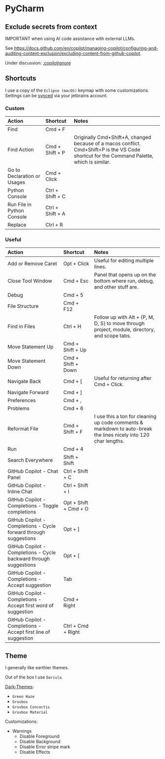 # PyCharm

## Exclude secrets from context

IMPORTANT when using AI code assistance with external LLMs.

See https://docs.github.com/en/copilot/managing-copilot/configuring-and-auditing-content-exclusion/excluding-content-from-github-copilot.

Under discussion: [.copilotignore](https://github.com/orgs/community/discussions/10305)


## Shortcuts

I use a copy of the `Eclipse (macOS)` keymap with some customizations. Settings can
be [synced](https://www.jetbrains.com/help/pycharm/sharing-your-ide-settings.html) via your jetbrains account.

### Custom

| Action                       | Shortcut         | Notes                                                                                                                                       |
|:-----------------------------|:-----------------|:--------------------------------------------------------------------------------------------------------------------------------------------|
| Find                         | Cmd + F          |                                                                                                                                             |
| Find Action                  | Cmd + Shift + P  | Originally Cmd+Shift+A, changed because of a macos conflict. Cmd+Shift+P is the VS Code shortcut for the Command Palette, which is similar. |
| Go to Declaration or Usages  | Cmd + Click      |                                                                                                                                             |
| Python Console               | Ctrl + Shift + C |                                                                                                                                             |
| Run File in Python Console   | Ctrl + Shift + A |                                                                                                                                             |
| Replace                      | Ctrl + R         |                                                                                                                                             |

### Useful

| Action                                                            | Shortcut              | Notes                                                                                                           |
|:------------------------------------------------------------------|:----------------------|:----------------------------------------------------------------------------------------------------------------|
| Add or Remove Caret                                               | Opt + Click           | Useful for editing multiple lines.                                                                              |
| Close Tool Window                                                 | Cmd + Esc             | Panel that opens up on the bottom where run, debug, and other stuff are.                                        |
| Debug                                                             | Cmd + 5               |                                                                                                                 |
| File Structure                                                    | Cmd + F12             |                                                                                                                 |
| Find in Files                                                     | Ctrl + H              | Follow up with Alt + {P, M, D, S} to move through project, module, directory, and scope tabs.                   |
| Move Statement Up                                                 | Cmd + Shift + Up      |                                                                                                                 |
| Move Statement Down                                               | Cmd + Shift + Down    |                                                                                                                 |
| Navigate Back                                                     | Cmd + [               | Useful for returning after Cmd + Click.                                                                         |
| Navigate Forward                                                  | Cmd + ]               |                                                                                                                 |
| Preferences                                                       | Cmd + ,               |                                                                                                                 |
| Problems                                                          | Cmd + 6               |                                                                                                                 |
| Reformat File                                                     | Cmd + Shift + F       | I use this a ton for cleaning up code comments & markdown to auto-break the lines nicely into 120 char lengths. |
| Run                                                               | Cmd + 4               |                                                                                                                 |
| Search Everywhere                                                 | Shift + Shift         |                                                                                                                 |
| GitHub Copilot - Chat Panel                                       | Ctrl + Shift + C      |                                                                                                                 |
| GitHub Copilot - Inline Chat                                      | Ctrl + Shift + I      |                                                                                                                 |
| GitHub Copilot - Completions - Toggle completions                 | Opt + Shift + Cmd + O |                                                                                                                 |
| GitHub Copilot - Completions - Cycle forward through suggestions  | Opt + ]               |                                                                                                                 |
| GitHub Copilot - Completions - Cycle backward through suggestions | Opt + [               |                                                                                                                 |
| GitHub Copilot - Completions - Accept suggestion                  | Tab                   |                                                                                                                 |
| GitHub Copilot - Completions - Accept first word of suggestion    | Cmd + Right           |                                                                                                                 |
| GitHub Copilot - Completions - Accept first line of suggestion    | Ctrl + Cmd + Right    |                                                                                                                 |

## Theme

I generally like earthier themes.

Out of the box I use `Darcula`.

[Dark-Themes](https://plugins.jetbrains.com/plugin/18724-dark-themes):
* `Green Haze`
* `Gruvbox`
* `Gruvbox Concoctis`
* `Gruvbox Material`

Customizations:
* Warnings
  * Disable Foreground
  * Disable Background
  * Disable Error stripe mark
  * Disable Effects
